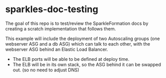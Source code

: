 sparkles-doc-testing
====================

The goal of this repo is to test/review the SparkleFormation docs by creating a scratch implementation that follows them.

This example will include the deployment of two Autoscaling groups (one webserver ASG and a db ASG) which can talk to each other, with the webserver ASG behind an Elastic Load Balancer. 

* The ELB ports will be able to be defined at deploy time.
* The ELB will be in its own stack, so the ASG behind it can be swapped out. (so no need to adjust DNS)

